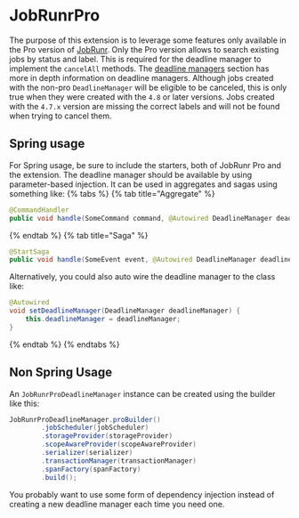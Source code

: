 # JobRunrPro

The purpose of this extension is to leverage some features only available in the Pro version of [JobRunr](https://www.jobrunr.io/en/documentation/pro/).
Only the Pro version allows to search existing jobs by status and label. This is required for the deadline manager to implement the `cancelAll` methods.
The [deadline managers](../axon-framework/deadlines/deadline-managers.md) section has more in depth information on deadline managers.
Although jobs created with the non-pro `DeadlineManager` will be eligible to be canceled, this is only true when they were created with the `4.8` or later versions.
Jobs created with the `4.7.x` version are missing the correct labels and will not be found when trying to cancel them.

## Spring usage

For Spring usage, be sure to include the starters, both of JobRunr Pro and the extension. The deadline manager should be available by using parameter-based injection.
It can be used in aggregates and sagas using something like:
{% tabs %}
{% tab title="Aggregate" %}
```java
@CommandHandler
public void handle(SomeCommand command, @Autowired DeadlineManager deadlineManager) { ... }
```
{% endtab %}
{% tab title="Saga" %}
```java
@StartSaga
public void handle(SomeEvent event, @Autowired DeadlineManager deadlineManager) { ... }
```

Alternatively, you could also auto wire the deadline manager to the class like:
```java
@Autowired
void setDeadlineManager(DeadlineManager deadlineManager) {
    this.deadlineManager = deadlineManager;
}
```
{% endtab %}
{% endtabs %}

## Non Spring Usage

An `JobRunrProDeadlineManager` instance can be created using the builder like this:
```java
JobRunrProDeadlineManager.proBuilder()
        .jobScheduler(jobScheduler)
        .storageProvider(storageProvider)
        .scopeAwareProvider(scopeAwareProvider)
        .serializer(serializer)
        .transactionManager(transactionManager)
        .spanFactory(spanFactory)
        .build();
```

You probably want to use some form of dependency injection instead of creating a new deadline manager each time you need one.



